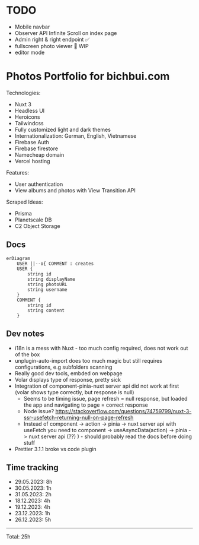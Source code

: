 # TODO

- Mobile navbar
- Observer API Infinite Scroll on index page
- Admin right & right endpoint ✅
- fullscreen photo viewer 🚧 WIP
- editor mode

# Photos Portfolio for bichbui.com

Technologies:

- Nuxt 3
- Headless UI
- Heroicons
- Tailwindcss
- Fully customized light and dark themes
- Internationalization: German, English, Vietnamese
- Firebase Auth
- Firebase firestore
- Namecheap domain
- Vercel hosting

Features:

- User authentication
- View albums and photos with View Transition API

Scraped Ideas:

- Prisma
- Planetscale DB
- C2 Object Storage

## Docs

```mermaid
erDiagram
    USER ||--o{ COMMENT : creates
    USER {
        string id
        string displayName
        string photoURL
        string username
    }
    COMMENT {
        string id
        string content
    }
```

## Dev notes

- i18n is a mess with Nuxt - too much config required, does not work out of the box
- unplugin-auto-import does too much magic but still requires configurations, e.g subfolders scanning
- Really good dev tools, embded on webpage
- Volar displays type of response, pretty sick
- Integration of component-pinia-nuxt server api did not work at first (volar shows type correctly, but response is null)
  - Seems to be timing issue, page refresh = null response, but loaded the app and navigating to page = correct response
  - Node issue? https://stackoverflow.com/questions/74759799/nuxt-3-ssr-usefetch-returning-null-on-page-refresh
  - Instead of component -> action -> pinia -> nuxt server api with useFetch you need to
    component -> useAsyncData(action) -> pinia -> nuxt server api (??)
    ) - should probably read the docs before doing stuff
- Prettier 3.1.1 broke vs code plugin

## Time tracking

- 29.05.2023: 8h
- 30.05.2023: 1h
- 31.05.2023: 2h
- 18.12.2023: 4h
- 19.12.2023: 4h
- 23.12.2023: 1h
- 26.12.2023: 5h

---

Total: 25h
